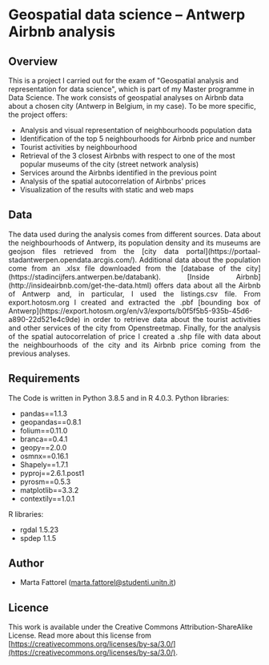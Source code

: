 # Geospatial data science – Antwerp Airbnb analysis


## Overview

This is a project I carried out for the exam of "Geospatial analysis and representation for data science", which is part of my Master programme in Data Science. 
The work consists of geospatial analyses on Airbnb data about a chosen city (Antwerp in Belgium, in my case). To be more specific, the project offers:
* Analysis and visual representation of neighbourhoods population data
* Identification of the top 5 neighbourhoods for Airbnb price and number
* Tourist activities by neighbourhood 
* Retrieval of the 3 closest Airbnbs with respect to one of the most popular museums of the city (street network analysis)
* Services around the Airbnbs identified in the previous point
* Analysis of the spatial autocorrelation of Airbnbs' prices
* Visualization of the results with static and web maps


## Data
<div align="justify">
The data used during the analysis comes from different sources. Data about the neighbourhoods of Antwerp, its population density and its museums are geojson files retrieved from the [city data portal](https://portaal-stadantwerpen.opendata.arcgis.com/). Additional data about the population come from an .xlsx file downloaded from the [database of the city](https://stadincijfers.antwerpen.be/databank). [Inside Airbnb](http://insideairbnb.com/get-the-data.html) offers data about all the Airbnb of Antwerp and, in particular, I used the listings.csv file. From export.hotosm.org I created and extracted the .pbf [bounding box of Antwerp](https://export.hotosm.org/en/v3/exports/b0f5f5b5-935b-45d6-a890-22d521e4c9de) in order to retrieve data about the tourist activities and other services of the city from Openstreetmap. Finally, for the analysis of the spatial autocorrelation of price I created a .shp file with data about the neighbourhoods of the city and its Airbnb price coming from the previous analyses.</div>


## Requirements

The Code is written in Python 3.8.5 and in R 4.0.3.
Python libraries:
* pandas==1.1.3
* geopandas==0.8.1
* folium==0.11.0
* branca==0.4.1
* geopy==2.0.0
* osmnx==0.16.1
* Shapely==1.7.1
* pyproj==2.6.1.post1
* pyrosm==0.5.3
* matplotlib==3.3.2
* contextily==1.0.1

R libraries:
* rgdal 1.5.23
* spdep 1.1.5


## Author

* Marta Fattorel (marta.fattorel@studenti.unitn.it)


## Licence

This work is available under the Creative Commons Attribution-ShareAlike License. Read more about this license from [https://creativecommons.org/licenses/by-sa/3.0/](https://creativecommons.org/licenses/by-sa/3.0/).
